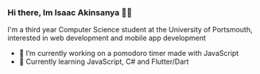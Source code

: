 ### Hi there, Im Isaac Akinsanya 👋🏾

I'm a third year Computer Science student at the University of Portsmouth, interested in web development and mobile app development

- 🔭 I’m currently working on a pomodoro timer made with JavaScript
- 🌱 Currently learning JavaScript, C# and Flutter/Dart

<!--
**IsaacAkin/IsaacAkin** is a ✨ _special_ ✨ repository because its `README.md` (this file) appears on your GitHub profile.

Here are some ideas to get you started:

- 🔭 I’m currently working on ...
- 🌱 I’m currently learning ...
- 👯 I’m looking to collaborate on ...
- 🤔 I’m looking for help with ...
- 💬 Ask me about ...
- 📫 How to reach me: ...
- 😄 Pronouns: ...
- ⚡ Fun fact: ...
-->
